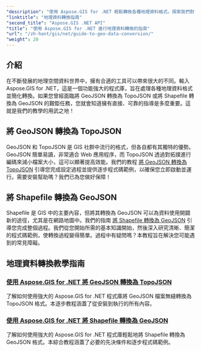 ```yaml
---
"description": "使用 Aspose.GIS for .NET 輕鬆轉換各種地理資料格式。探索我們對 GeoJSON、TopoJSON 和 Shapefile 的教學。"
"linktitle": "地理資料轉換指南"
"second_title": "Aspose.GIS .NET API"
"title": "使用 Aspose.GIS for .NET 進行地理資料轉換的指南"
"url": "/zh-hant/gis/net/guide-to-geo-data-conversion/"
"weight": 20
---
```


## 介紹

在不斷發展的地理空間資料世界中，擁有合適的工具可以帶來很大的不同。輸入 Aspose.GIS for .NET，這是一個功能強大的程式庫，旨在處理各種地理資料格式並簡化轉換。如果您曾經面臨將 GeoJSON 轉換為 TopoJSON 或將 Shapefile 轉換為 GeoJSON 的艱鉅任務，您就會知道擁有直接、可靠的指導是多麼重要。這就是我們的教學的用武之地！

## 將 GeoJSON 轉換為 TopoJSON

GeoJSON 和 TopoJSON 是 GIS 社群中流行的格式，但各自都有其獨特的優勢。 GeoJSON 簡單易讀，非常適合 Web 應用程序，而 TopoJSON 透過對拓撲進行編碼來減小檔案大小，這可以顯著提高效能。我們的教程 [將 GeoJSON 轉換為 TopoJSON](./converting-geojson-to-topojson/) 引導您完成設定過程並提供逐步程式碼範例，以確保您立即啟動並運行。需要安裝幫助嗎？我們已為您做好保障！

## 將 Shapefile 轉換為 GeoJSON

Shapefile 是 GIS 中的主要內容，但將其轉換為 GeoJSON 可以為資料使用開闢新的途徑，尤其是在網路地圖中。我們的指南 [將 Shapefile 轉換為 GeoJSON](./converting-shapefile-to-geojson/) 引導您完成整個過程。我們從您開始所需的基本知識開始，然後深入研究清晰、簡潔的程式碼範例，使轉換過程變得簡單。過程中有疑問嗎？本教程旨在解決您可能遇到的常見障礙。

## 地理資料轉換教學指南
### [使用 Aspose.GIS for .NET 將 GeoJSON 轉換為 TopoJSON](./converting-geojson-to-topojson/)
了解如何使用強大的 Aspose.GIS for .NET 程式庫將 GeoJSON 檔案無縫轉換為 TopoJSON 格式。本逐步教程涵蓋了從安裝到執行的所有內容。
### [使用 Aspose.GIS for .NET 將 Shapefile 轉換為 GeoJSON](./converting-shapefile-to-geojson/)
了解如何使用強大的 Aspose.GIS for .NET 程式庫輕鬆地將 Shapefile 轉換為 GeoJSON 格式。本綜合教程涵蓋了必要的先決條件和逐步程式碼範例。